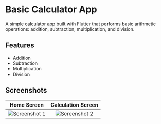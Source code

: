 # Basic Calculator App

A simple calculator app built with Flutter that performs basic arithmetic operations: addition, subtraction, multiplication, and division.

## Features

- Addition
- Subtraction
- Multiplication
- Division

## Screenshots
| Home Screen | Calculation Screen |
|:-----------:|:------------------:|
|![Screenshot 1](https://github.com/UjasBhatt10/PRODIGY_AD_01/blob/main/Screenshot/1.jpg)|![Screenshot 2](https://github.com/UjasBhatt10/PRODIGY_AD_01/blob/main/Screenshot/2.jpg)|


